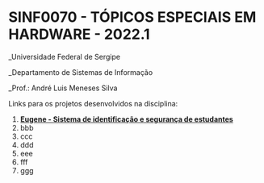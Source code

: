 # SINF0070 - TÓPICOS ESPECIAIS EM HARDWARE  - 2022.1

_Universidade Federal de Sergipe

_Departamento de Sistemas de Informação

_Prof.: André Luis Meneses Silva

Links para os projetos desenvolvidos na disciplina:

1. **[Eugene - Sistema de identificação e segurança de estudantes](https://github.com/Sinu-Tech/Eugene)**
2. bbb
3. ccc
4. ddd
5. eee
6. fff
7. ggg
